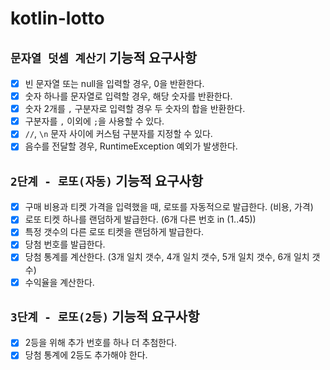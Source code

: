 # kotlin-lotto

## `문자열 덧셈 계산기` 기능적 요구사항
- [x] 빈 문자열 또는 null을 입력할 경우, 0을 반환한다.
- [x] 숫자 하나를 문자열로 입력할 경우, 해당 숫자를 반환한다.
- [x] 숫자 2개를 `,` 구분자로 입력할 경우 두 숫자의 합을 반환한다.
- [x] 구분자를 `,` 이외에 `;`을 사용할 수 있다.
- [x] `//`, `\n` 문자 사이에 커스텀 구분자를 지정할 수 있다.
- [x] 음수를 전달할 경우, RuntimeException 예외가 발생한다.

## `2단계 - 로또(자동)` 기능적 요구사항
- [x] 구매 비용과 티켓 가격을 입력했을 때, 로또를 자동적으로 발급한다. (비용, 가격)
- [x] 로또 티켓 하나를 랜덤하게 발급한다. (6개 다른 번호 in (1..45))
- [x] 특정 갯수의 다른 로또 티켓을 랜덤하게 발급한다.
- [x] 당첨 번호를 발급한다.
- [x] 당첨 통계를 계산한다. (3개 일치 갯수, 4개 일치 갯수, 5개 일치 갯수, 6개 일치 갯수)
- [x] 수익율을 계산한다.

## `3단계 - 로또(2등)` 기능적 요구사항
- [x] 2등을 위해 추가 번호를 하나 더 추첨한다.
- [x] 당첨 통계에 2등도 추가해야 한다.
